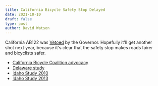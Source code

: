 ```yaml
---
title: California Bicycle Safety Stop Delayed
date: 2021-10-10
draft: false
type: post
author: David Watson
---
```


California AB122 was [Vetoed] by the Governor. Hopefully it'll get another shot next year, because it's clear that the safety stop makes roads fairer and bicyclists safer.

 - [California Bicycle Coalition advocacy](https://www.calbike.org/bicycle-safety-stop-law/)
 - [Delaware study](https://www.bikede.org/delaware-yield-crash-data/#page-content)
 - [Idaho Study 2010](/idaho-law-jasonmeggs-2010version.pdf) 
 - [Idaho Study 2013](/mastersprojectbrandonwhyteprintquality.pdf)


[Vetoed]:https://www.gov.ca.gov/wp-content/uploads/2021/10/AB-122-1082021.pdf
